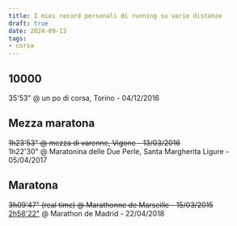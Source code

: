 ```yaml
---
title: I miei record personali di running su varie distanze
draft: true
date: 2024-09-13
tags:
- corsa
---
```


## 10000

35'53" @ un po di corsa, Torino - 04/12/2016

## Mezza maratona

~~1h23'53" @ mezza di varenne, Vigone - 13/03/2016~~  
1h22'30" @ Maratonina delle Due Perle, Santa Margherita Ligure - 05/04/2017

## Maratona

~~3h09'47" (real time) @ Marathonne de Marseille - 15/03/2015~~  
[2h58'22"](/blog/10702-secondi) @ Marathon de Madrid - 22/04/2018